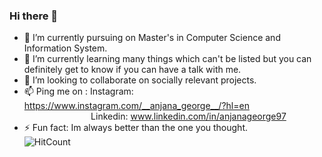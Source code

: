 ### Hi there 👋

<!--
**Anjana97/Anjana97** is a ✨ _special_ ✨ repository because its `README.md` (this file) appears on your GitHub profile.


Here are some ideas to get you started: -->

- 🔭 I’m currently pursuing on Master's in Computer Science and Information System.
- 🌱 I’m currently learning many things which can't be listed but you can definitely get to know if you can have a talk with me.
- 👯 I’m looking to collaborate on socially relevant projects.
- 📫 Ping me on : Instagram: https://www.instagram.com/__anjana_george__/?hl=en  \
&nbsp; &nbsp; &nbsp; &nbsp; &nbsp; &nbsp; &nbsp; &nbsp; &nbsp; &nbsp;&nbsp; &nbsp; &nbsp;&nbsp; &nbsp;Linkedin: www.linkedin.com/in/anjanageorge97
- ⚡ Fun fact: Im always better than the one you thought.
\
![HitCount](http://hits.dwyl.com/Anjana97/Anjana97.svg)
